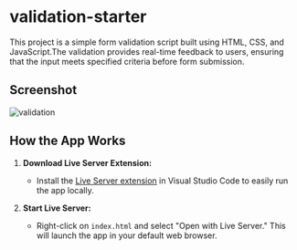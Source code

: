 # validation-starter
This project is a simple form validation script built using HTML, CSS, and JavaScript.The validation provides real-time feedback to users, ensuring that the input meets specified criteria before form submission.

## Screenshot
![validation](https://github.com/user-attachments/assets/ba9d1508-a7bf-4a95-875b-38882a37d3f1)

## How the App Works
1. **Download Live Server Extension:**
   - Install the [Live Server extension](https://marketplace.visualstudio.com/items?itemName=ritwickdey.LiveServer) in Visual Studio Code to easily run the app locally.

2. **Start Live Server:**
   - Right-click on `index.html` and select "Open with Live Server." This will launch the app in your default web browser.

